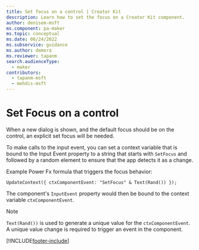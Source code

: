 ```yaml
---
title: Set focus on a control | Creator Kit
description: Learn how to set the focus on a Creator Kit component.
author: denisem-msft
ms.component: pa-maker
ms.topic: conceptual
ms.date: 08/24/2022
ms.subservice: guidance
ms.author: demora
ms.reviewer: tapanm
search.audienceType: 
  - maker
contributors:
  - tapanm-msft
  - mehdis-msft
---
```


# Set Focus on a control

When a new dialog is shown, and the default focus should be on the control, an explicit set focus will be needed. 

To make calls to the input event, you can set a context variable that is bound to the Input Event property to a string that starts with `SetFocus` and followed by a random element to ensure that the app detects it as a change.

Example Power Fx formula that triggers the focus behavior:

```powerapps-dot
UpdateContext({ ctxComponentEvent: "SetFocus" & Text(Rand()) });
```

The component's `InputEvent` property would then be bound to the context variable `ctxComponentEvent`.

> [!NOTE]
> `Text(Rand())` is used to generate a unique value for the `ctxComponentEvent`. A unique value change is required to trigger an event in the component.

[!INCLUDE[footer-include](../../includes/footer-banner.md)]
